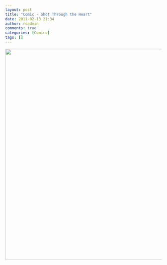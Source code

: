 ```yaml
---
layout: post
title: "Comic - Shot Through the Heart"
date: 2011-02-13 21:34
author: rcadmin
comments: true
categories: [Comics]
tags: []
---
```

<a href="http://bitsmack.com/comics/2011/02/13/comic-shot-through-the-heart/"><img src="http://dl.bitsmack.com/uploads/2011/02/20110214.jpg" alt="" title="except for dinner, we can still do that" width="680" height="680" class="alignnone size-full wp-image-2134" /></a>
